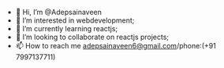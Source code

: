 - 👋 Hi, I’m @Adepsainaveen
- 👀 I’m interested in webdevelopment;
- 🌱 I’m currently learning reactjs;
- 💞️ I’m looking to collaborate on reactjs projects;
- 📫 How to reach me adepsainaveen6@gmail.com/phone:(+91 7997137711)

<!---
Adepsainaveen/Adepsainaveen is a ✨ special ✨ repository because its `README.md` (this file) appears on your GitHub profile.
You can click the Preview link to take a look at your changes.
--->
